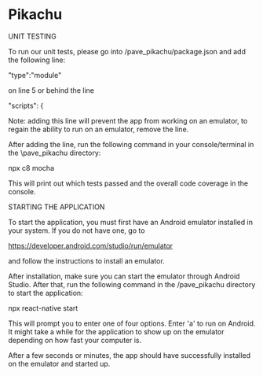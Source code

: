 # Pikachu
UNIT TESTING

To run our unit tests, please go into /pave_pikachu/package.json and add the following line:

"type":"module"

on line 5 or behind the line

"scripts": {

Note: adding this line will prevent the app from working on an emulator, to regain the 
ability to run on an emulator, remove the line.

After adding the line, run the following command in your console/terminal in the \pave_pikachu directory:

npx c8 mocha

This will print out which tests passed and the overall code coverage in the console.


STARTING THE APPLICATION

To start the application, you must first have an Android emulator installed in your system. 
If you do not have one, go to 

https://developer.android.com/studio/run/emulator

and follow the instructions to install an emulator.

After installation, make sure you can start the emulator through Android Studio. After that,
run the following command in the /pave_pikachu directory to start the application:

npx react-native start

This will prompt you to enter one of four options. Enter 'a' to run on Android. It might take a while
for the application to show up on the emulator depending on how fast your computer is.

After a few seconds or minutes, the app should have successfully installed on the emulator and started up.
